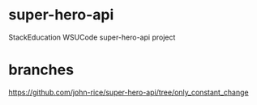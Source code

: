 # super-hero-api
StackEducation WSUCode super-hero-api project

# branches
https://github.com/john-rice/super-hero-api/tree/only_constant_change

